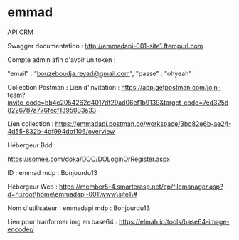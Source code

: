 # emmad
API CRM



Swagger documentation : http://emmadapi-001-site1.ftempurl.com

Compte admin afin d'avoir un token :

  "email" : "bouzeboudja.reyad@gmail.com",
  "passe" : "ohyeah"

Collection Postman : Lien d'invitation :  https://app.getpostman.com/join-team?invite_code=bb4e2054262d4017df29ad06ef1b9139&target_code=7ed325d8226787a776fecf1395033a33

Lien collection : https://emmadapi.postman.co/workspace/3bd82e6b-ae24-4d55-832b-4df994dbf106/overview

Hébergeur Bdd : 

https://somee.com/doka/DOC/DOLoginOrRegister.aspx

ID : emmad
mdp : Bonjourdu13

Hébergeur Web : 
https://member5-4.smarterasp.net/cp/filemanager.asp?d=h:\root\home\emmadapi-001\www\site1\#

Nom d'utilisateur : emmadapi
mdp : Bonjourdu13

Lien pour tranformer img en base64 : https://elmah.io/tools/base64-image-encoder/



